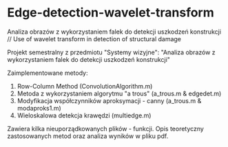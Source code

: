 # Edge-detection-wavelet-transform
Analiza obrazów z wykorzystaniem falek do detekcji uszkodzeń konstrukcji // Use of wavelet transform in detection of structural damage

Projekt semestralny z przedmiotu "Systemy wizyjne": "Analiza obrazów z wykorzystaniem falek do detekcji uszkodzeń konstrukcji"

Zaimplementowane metody:
1) Row-Column Method (ConvolutionAlgorithm.m)
2) Metoda z wykorzystaniem algorytmu "a trous" (a_trous.m & edgedet.m)
3) Modyfikacja współczynników aproksymacji - canny (a_trous.m & modaproks1.m)
4) Wieloskalowa detekcja krawędzi (multiedge.m)

Zawiera kilka nieuporządkowanych plików - funkcji. Opis teoretyczny zastosowanych metod oraz analiza wyników w pliku pdf.

